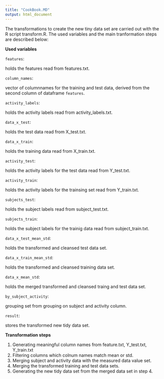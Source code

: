 ```yaml
---
title: "CookBook.MD"
output: html_document
---
```




The transformations to create the new tiny data set are carried out with the R script transform.R. The used variables and the main tranformation steps are described below:

**Used variables**

`features`:

holds the features read from features.txt.


`column_names`:

vector of columnnames for the training and test data, derived from the second
column of dataframe `features`.

`activity_labels`:

holds the activity labels read from activity_labels.txt.


`data_x_test`:

holds the test data read from X_test.txt.

`data_x_train`:

holds the training data read from X_train.txt.

`activity_test`:

holds the activity labels for the test data read from Y_test.txt.

`activity_train`:

holds the activity labels for the trainsing set read from Y_train.txt.

`subjects_test`:

holds the subject labels read from subject_test.txt.

`subjects_train`:

holds the subject labels for the trainig data read from subject_train.txt.

`data_x_test_mean_std`:

holds the transformed and cleansed test data set.

`data_x_train_mean_std`:

holds the transformed and cleansed training data set.

`data_x_mean_std`:

holds the merged transformed and cleansed traing and test data set.


`by_subject_activity`:

grouping set from grouping on subject and activity column.

`result`:

stores the transformed new tidy data set.



**Transformation steps**

1. Generating meaningful column names from  feature.txt, Y_test.txt, Y_train.txt 
2. Filtering columns which colnum names match mean or std.
3. Merging subject and activity data with the measured data value set.
4. Merging the transformed training and test data sets.
5. Generating the new tidy data set from the merged data set in step 4.


